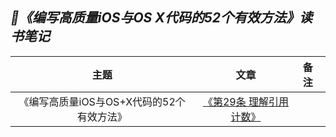 ## *📖《编写高质量iOS与OS X代码的52个有效方法》读书笔记*
|主题|文章|备注|
|:---:|:--:|:---
《编写高质量iOS与OS+X代码的52个有效方法》|[《第29条 理解引用计数》](https://github.com/baohenglin/blog/blob/master/articles/第29条%20理解引用计数.md)<br>|